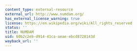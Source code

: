 ```yaml
---
content_type: external-resource
external_url: http://www.numdam.org/
has_external_license_warning: true
license: https://en.wikipedia.org/wiki/All_rights_reserved
status: ''
title: NUMDAM
uid: 60b2c2eb-d914-41ca-aeae-ebcd8728143d
wayback_url: ''
---
```

